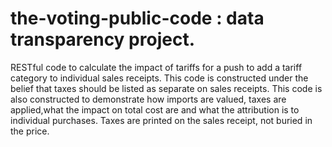# the-voting-public-code : data transparency project.
RESTful code to calculate the impact of tariffs for a push to add a tariff category to individual sales receipts.
This code is constructed under the belief that taxes should be listed as separate on sales receipts. This code is also constructed
to demonstrate how imports are valued, taxes are applied,what the impact on total cost are and what the attribution is to individual purchases.
Taxes are printed on the sales receipt, not buried in the price.
